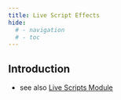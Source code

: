 ```yaml
---
title: Live Script Effects
hide:
  # - navigation
  # - toc
---
```


## Introduction

* see also [Live Scripts Module](/StarDocs/UserMod/UserModLiveScripts)

